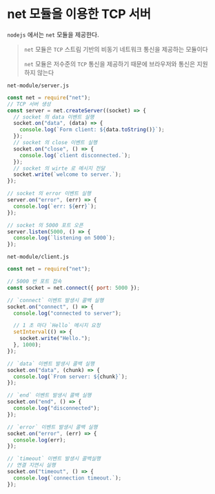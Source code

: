 # net 모듈을 이용한 TCP 서버

`nodejs` 에서는 `net` 모듈을 제공한다.

> `net` 모듈은 `TCP` 스트림 기반의 비동기 네트워크 통신을 제공하는 모듈이다
>
> `net` 모듈은 저수준의 `TCP` 통신을 제공하기 때문에 브라우저와 통신은 지원  
> 하지 않는다

`net-module/server.js`

```js
const net = require("net");
// TCP 서버 생성
const server = net.createServer((socket) => {
  // socket 의 data 이벤트 실행
  socket.on("data", (data) => {
    console.log(`Form client: ${data.toString()}`);
  });
  // socket 의 close 이벤트 실행
  socket.on("close", () => {
    console.log(`client disconnected.`);
  });
  // socket 의 wirte 로 메시지 전달
  socket.write(`welcome to server.`);
});

// socket 의 error 이벤트 실행
server.on("error", (err) => {
  console.log(`err: ${err}`);
});

// socket 의 5000 포트 오픈
server.listen(5000, () => {
  console.log(`listening on 5000`);
});
```

`net-module/client.js`

```js
const net = require("net");

// 5000 번 포트 접속
const socket = net.connect({ port: 5000 });

// `connect` 이벤트 발생시 콜백 실행
socket.on("connect", () => {
  console.log("connected to server");

  // 1 초 마다 `Hello` 메시지 요청
  setInterval(() => {
    socket.write("Hello.");
  }, 1000);
});

// `data` 이벤트 발생시 콜백 실행
socket.on("data", (chunk) => {
  console.log(`From server: ${chunk}`);
});

// `end` 이벤트 발생시 콜백 실행
socket.on("end", () => {
  console.log("disconnected");
});

// `error` 이벤트 발생시 콜백 실행
socket.on("error", (err) => {
  console.log(err);
});

// `timeout` 이벤트 발생시 콜백실행
// 연결 지연시 실행
socket.on("timeout", () => {
  console.log(`connection timeout.`);
});
```
